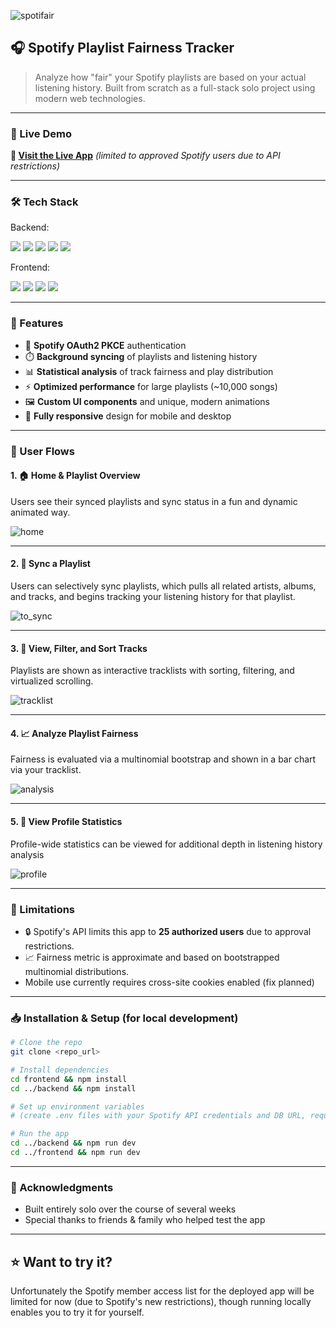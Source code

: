 ![spotifair](https://github.com/user-attachments/assets/eedd97be-c545-4d26-a237-de838c2639b1)
## 🎧 Spotify Playlist Fairness Tracker

> Analyze how "fair" your Spotify playlists are based on your actual listening history.
> Built from scratch as a full-stack solo project using modern web technologies.

---

### 🚀 Live Demo

**🔗 [Visit the Live App](https://spotifair.vercel.app/)**
*(limited to approved Spotify users due to API restrictions)*

---

### 🛠️ Tech Stack
Backend:
<p align="left">
  <img src="https://img.shields.io/badge/Node.js-339933?style=for-the-badge&logo=nodedotjs&logoColor=white" />
  <img src="https://img.shields.io/badge/Express.js-000000?style=for-the-badge&logo=express&logoColor=white" />
  <img src="https://img.shields.io/badge/TypeScript-3178C6?style=for-the-badge&logo=typescript&logoColor=white" />
  <img src="https://img.shields.io/badge/PostgreSQL-4169E1?style=for-the-badge&logo=postgresql&logoColor=white" />
  <img src="https://img.shields.io/badge/Prisma-2D3748?style=for-the-badge&logo=prisma&logoColor=white" />
</p>

Frontend:
<p align="left">
  <img src="https://img.shields.io/badge/React-20232a?style=for-the-badge&logo=react&logoColor=61DAFB" />
  <img src="https://img.shields.io/badge/Vite-646CFF?style=for-the-badge&logo=vite&logoColor=white" />
  <img src="https://img.shields.io/badge/TypeScript-3178C6?style=for-the-badge&logo=typescript&logoColor=white" />
  <img src="https://img.shields.io/badge/TailwindCSS-06B6D4?style=for-the-badge&logo=tailwindcss&logoColor=white" />
</p>

---

### 🧠 Features

* 🔐 **Spotify OAuth2 PKCE** authentication
* ⏱️ **Background syncing** of playlists and listening history
* 📊 **Statistical analysis** of track fairness and play distribution
* ⚡ **Optimized performance** for large playlists (~10,000 songs)
* 🖼️ **Custom UI components** and unique, modern animations
* 📱 **Fully responsive** design for mobile and desktop

---

### 📸 User Flows

#### 1. 🏠 Home & Playlist Overview

Users see their synced playlists and sync status in a fun and dynamic animated way.

![home](https://github.com/user-attachments/assets/aa7db2f3-75fa-44f5-b0f1-1570aebd0569)

---

#### 2. 🔄 Sync a Playlist

Users can selectively sync playlists, which pulls all related artists, albums, and tracks, and begins tracking your listening history for that playlist.

![to_sync](https://github.com/user-attachments/assets/20155ed2-2556-48a3-a22b-4c6f15084387)

---

#### 3. 🎵 View, Filter, and Sort Tracks

Playlists are shown as interactive tracklists with sorting, filtering, and virtualized scrolling.

![tracklist](https://github.com/user-attachments/assets/1ef2becb-c4b2-48c3-8ce0-ccd5f540a728)

---

#### 4. 📈 Analyze Playlist Fairness

Fairness is evaluated via a multinomial bootstrap and shown in a bar chart via your tracklist.

![analysis](https://github.com/user-attachments/assets/233dbad5-fe57-42e0-a269-7023f8945f7d)

---

#### 5. 👤 View Profile Statistics

Profile-wide statistics can be viewed for additional depth in listening history analysis

![profile](https://github.com/user-attachments/assets/ed6e1e8b-0aa7-4a3c-83be-a09543bea322)

---

### 🧪 Limitations

* 🔒 Spotify's API limits this app to **25 authorized users** due to approval restrictions.
* 📈 Fairness metric is approximate and based on bootstrapped multinomial distributions.
* Mobile use currently requires cross-site cookies enabled (fix planned)

---

### 📥 Installation & Setup (for local development)

```bash
# Clone the repo
git clone <repo_url>

# Install dependencies
cd frontend && npm install
cd ../backend && npm install

# Set up environment variables
# (create .env files with your Spotify API credentials and DB URL, required variables will be prompted)

# Run the app
cd ../backend && npm run dev
cd ../frontend && npm run dev
```

---

### 🙌 Acknowledgments

* Built entirely solo over the course of several weeks
* Special thanks to friends & family who helped test the app

---

## ⭐️ Want to try it?

Unfortunately the Spotify member access list for the deployed app will be limited for now (due to Spotify's new restrictions), though running locally enables you to try it for yourself.

